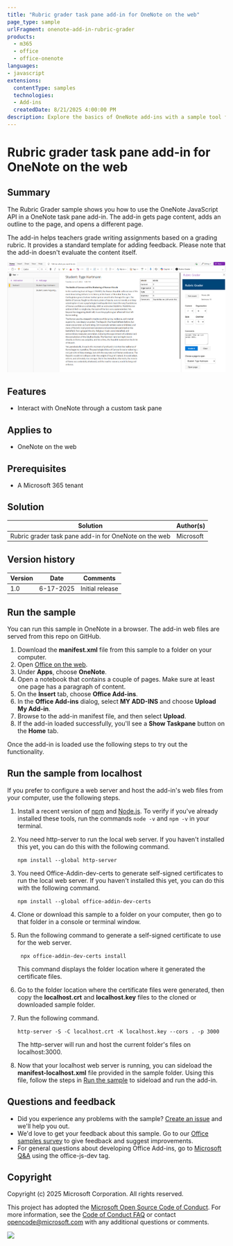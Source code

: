 ```yaml
---
title: "Rubric grader task pane add-in for OneNote on the web"
page_type: sample
urlFragment: onenote-add-in-rubric-grader
products:
  - m365
  - office
  - office-onenote
languages:
- javascript
extensions:
  contentType: samples
  technologies:
  - Add-ins
  createdDate: 8/21/2025 4:00:00 PM
description: Explore the basics of OneNote add-ins with a sample tool for teachers.
---
```


# Rubric grader task pane add-in for OneNote on the web

## Summary

The Rubric Grader sample shows you how to use the OneNote JavaScript API in a OneNote task pane add-in. The add-in gets page content, adds an outline to the page, and opens a different page.

The add-in helps teachers grade writing assignments based on a grading rubric. It provides a standard template for adding feedback. Please note that the add-in doesn't evaluate the content itself.

![Rubric Grader task pane add-in in OneNote Online](assets/readme-images/rubric-grader.png)

## Features

- Interact with OneNote through a custom task pane

## Applies to

- OneNote on the web

## Prerequisites

- A Microsoft 365 tenant

## Solution

| Solution | Author(s) |
|---------|----------|
| Rubric grader task pane add-in for OneNote on the web | Microsoft |

## Version history

| Version  | Date | Comments |
|---------|------|---------|
| 1.0 | 6-17-2025 | Initial release |

## Run the sample

You can run this sample in OneNote in a browser. The add-in web files are served from this repo on GitHub.

1. Download the **manifest.xml** file from this sample to a folder on your computer.
1. Open [Office on the web](https://office.live.com/).
1. Under **Apps**, choose **OneNote**.
1. Open a notebook that contains a couple of pages. Make sure at least one page has a paragraph of content.
1. On the **Insert** tab, choose **Office Add-ins**.
1. In the **Office Add-ins** dialog, select **MY ADD-INS** and choose **Upload My Add-in**.
1. Browse to the add-in manifest file, and then select **Upload**.
1. If the add-in loaded successfully, you'll see a **Show Taskpane** button on the **Home** tab.

Once the add-in is loaded use the following steps to try out the functionality.

## Run the sample from localhost

If you prefer to configure a web server and host the add-in's web files from your computer, use the following steps.

1. Install a recent version of [npm](https://www.npmjs.com/get-npm) and [Node.js](https://nodejs.org/). To verify if you've already installed these tools, run the commands `node -v` and `npm -v` in your terminal.

1. You need http-server to run the local web server. If you haven't installed this yet, you can do this with the following command.

    ```console
    npm install --global http-server
    ```

1. You need Office-Addin-dev-certs to generate self-signed certificates to run the local web server. If you haven't installed this yet, you can do this with the following command.

    ```console
    npm install --global office-addin-dev-certs
    ```

1. Clone or download this sample to a folder on your computer, then go to that folder in a console or terminal window.

1. Run the following command to generate a self-signed certificate to use for the web server.

   ```console
    npx office-addin-dev-certs install
    ```

    This command displays the folder location where it generated the certificate files.

1. Go to the folder location where the certificate files were generated, then copy the **localhost.crt** and **localhost.key** files to the cloned or downloaded sample folder.

1. Run the following command.

    ```console
    http-server -S -C localhost.crt -K localhost.key --cors . -p 3000
    ```

    The http-server will run and host the current folder's files on localhost:3000.

1. Now that your localhost web server is running, you can sideload the **manifest-localhost.xml** file provided in the sample folder. Using this file, follow the steps in [Run the sample](#run-the-sample) to sideload and run the add-in.

## Questions and feedback

- Did you experience any problems with the sample? [Create an issue](https://github.com/OfficeDev/Office-Add-in-samples/issues/new/choose) and we'll help you out.
- We'd love to get your feedback about this sample. Go to our [Office samples survey](https://aka.ms/OfficeSamplesSurvey) to give feedback and suggest improvements.
- For general questions about developing Office Add-ins, go to [Microsoft Q&A](https://learn.microsoft.com/answers/topics/office-js-dev.html) using the office-js-dev tag.

## Copyright

Copyright (c) 2025 Microsoft Corporation. All rights reserved.

This project has adopted the [Microsoft Open Source Code of Conduct](https://opensource.microsoft.com/codeofconduct/). For more information, see the [Code of Conduct FAQ](https://opensource.microsoft.com/codeofconduct/faq/) or contact [opencode@microsoft.com](mailto:opencode@microsoft.com) with any additional questions or comments.

<img src="https://pnptelemetry.azurewebsites.net/pnp-officeaddins/samples/onenote-add-in-rubric-grader" />
